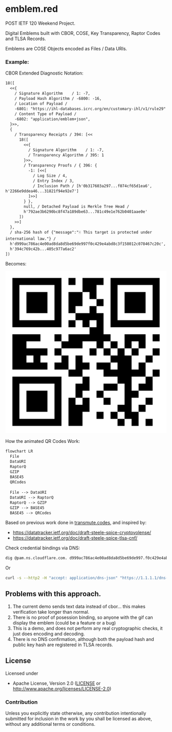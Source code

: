 # emblem.red

POST IETF 120 Weekend Project.

Digital Emblems built with CBOR, COSE, Key Transparency, Raptor Codes and TLSA Records.

Emblems are COSE Objects encoded as Files / Data URIs.

### Example:

CBOR Extended Diagnostic Notation:

```
18([
  <<{
    / Signature Algorithm    / 1: -7, 
    / Payload Hash Algorithm / -6800: -16, 
    / Location of Payload /
    -6801: "https://ihl-databases.icrc.org/en/customary-ihl/v1/rule29"
    / Content Type of Payload /
    -6802: "application/emblem+json",
  }>>, 
  {
    / Transparency Receipts / 394: [<<
      18([
        <<{
          / Signature Algorithm    / 1: -7, 
          / Transparency Algorithm / 395: 1
        }>>, 
        / Transparency Proofs / { 396: {
          -1: [<<[
            / Log Size / 4, 
            / Entry Index / 3, 
            / Inclusion Path / [h'0b317603a297...f074cf65d1ea6', h'2266e9ddea46...31821f94e92e7']
          ]>>]
        } }, 
        null, / Detached Payload is Merkle Tree Head /
        h'792ae3b6290bc8f47a189dbe63...781c49e1e762b0401aae0e'
      ])
    >>]
  }, 
  / sha-256 hash of {"message":"🀄 This target is protected under international law."} /
  h'd999ac786ac4e00ad8da8d5be69de997f0c429e4abd8c3f158012c078467c20c', 
  h'394c769c42b...405c977a6ac2'
])
```

Becomes:

<img src="./emblem.gif" />

How the animated QR Codes Work:

```mermaid
flowchart LR
  File
  DataURI
  RaptorQ
  GZIP
  BASE45
  QRCodes

  File --> DataURI
  DataURI --> RaptorQ
  RaptorQ --> GZIP
  GZIP --> BASE45
  BASE45 --> QRCodes
```

Based on previous work done in [transmute.codes](https://github.com/transmute-industries/transmute.codes), and inspired by:

- https://datatracker.ietf.org/doc/draft-steele-spice-cryptovolense/
- https://datatracker.ietf.org/doc/draft-steele-spice-tlsa-cnf/

Check credential bindings via DNS:

```bash
dig @pam.ns.cloudflare.com. d999ac786ac4e00ad8da8d5be69de997.f0c429e4abd8c3f158012c078467c20c.emblem.red. TLSA
```

Or

```bash
curl -s --http2 -H "accept: application/dns-json" "https://1.1.1.1/dns-query?name=emblem.red&type=TLSA" | jq '.'
```

## Problems with this approach.

1. The current demo sends text data instead of cbor... this makes verification take longer than normal.
1. There is no proof of posession binding, so anyone with the gif can display the emblem (could be a feature or a bug)
1. This is a demo, and does not perform any real cryptographic checks, it just does encoding and decoding.
1. There is no DNS confirmation, although both the payload hash and public key hash are registered in TLSA records.

## License

Licensed under

 * Apache License, Version 2.0 ([LICENSE](LICENSE) or http://www.apache.org/licenses/LICENSE-2.0)

### Contribution

Unless you explicitly state otherwise, any contribution intentionally submitted
for inclusion in the work by you shall be licensed as above, without any
additional terms or conditions.
